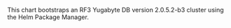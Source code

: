 This chart bootstraps an RF3 Yugabyte DB version 2.0.5.2-b3 cluster using the Helm Package Manager.
